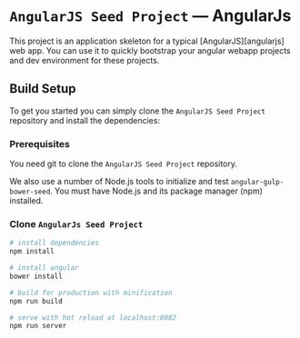 # `AngularJS Seed Project` — AngularJs
This project is an application skeleton for a typical [AngularJS][angularjs] web app. You can use it
to quickly bootstrap your angular webapp projects and dev environment for these projects.

## Build Setup

To get you started you can simply clone the `AngularJS Seed Project` repository and install the dependencies:

### Prerequisites

You need git to clone the `AngularJS Seed Project` repository.

We also use a number of Node.js tools to initialize and test `angular-gulp-bower-seed`.
You must have Node.js and its package manager (npm) installed.

### Clone `AngularJs Seed Project`


``` bash
# install dependencies
npm install

# install angular
bower install

# build for production with minification
npm run build

# serve with hot reload at localhost:8082
npm run server
